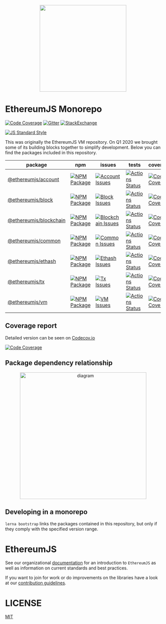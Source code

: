 <p align="center">
  <img src="https://user-images.githubusercontent.com/47108/78779352-d0839500-796a-11ea-9468-fd2a0b3fe1ef.png" width=280>
</p>

# EthereumJS Monorepo

[![Code Coverage][coverage-badge]][coverage-link]
[![Gitter][gitter-badge]][gitter-link]
[![StackExchange][stackexchange-badge]][stackexchange-link]

[![JS Standard Style][js-standard-style-badge]][js-standard-style-link]

This was originally the EthereumJS VM repository. On Q1 2020 we brought some of its building blocks together to simplify development. Below you can find the packages included in this repository.

| package                                     | npm                                                         | issues                                                                  | tests                                                                  | coverage                                                                |
| ------------------------------------------- | ----------------------------------------------------------- | ----------------------------------------------------------------------- | ---------------------------------------------------------------------- | ----------------------------------------------------------------------- |
| [@ethereumjs/account][account-package]       | [![NPM Package][account-npm-badge]][account-npm-link]       | [![Account Issues][account-issues-badge]][account-issues-link]          | [![Actions Status][account-actions-badge]][account-actions-link]       | [![Code Coverage][account-coverage-badge]][account-coverage-link]       |
| [@ethereumjs/block][block-package]           | [![NPM Package][block-npm-badge]][block-npm-link]           | [![Block Issues][block-issues-badge]][block-issues-link]                | [![Actions Status][block-actions-badge]][block-actions-link]           | [![Code Coverage][block-coverage-badge]][block-coverage-link]           |
| [@ethereumjs/blockchain][blockchain-package] | [![NPM Package][blockchain-npm-badge]][blockchain-npm-link] | [![Blockchain Issues][blockchain-issues-badge]][blockchain-issues-link] | [![Actions Status][blockchain-actions-badge]][blockchain-actions-link] | [![Code Coverage][blockchain-coverage-badge]][blockchain-coverage-link] |
| [@ethereumjs/common][common-package]         | [![NPM Package][common-npm-badge]][common-npm-link]         | [![Common Issues][common-issues-badge]][common-issues-link]             | [![Actions Status][common-actions-badge]][common-actions-link]         | [![Code Coverage][common-coverage-badge]][common-coverage-link]         |
| [@ethereumjs/ethash][ethash-package]         | [![NPM Package][ethash-npm-badge]][ethash-npm-link]         | [![Ethash Issues][ethash-issues-badge]][ethash-issues-link]             | [![Actions Status][ethash-actions-badge]][ethash-actions-link]         | [![Code Coverage][ethash-coverage-badge]][ethash-coverage-link]         |
| [@ethereumjs/tx][tx-package]                 | [![NPM Package][tx-npm-badge]][tx-npm-link]                 | [![Tx Issues][tx-issues-badge]][tx-issues-link]                         | [![Actions Status][tx-actions-badge]][tx-actions-link]                 | [![Code Coverage][tx-coverage-badge]][tx-coverage-link]                 |
| [@ethereumjs/vm][vm-package]                 | [![NPM Package][vm-npm-badge]][vm-npm-link]                 | [![VM Issues][vm-issues-badge]][vm-issues-link]                         | [![Actions Status][vm-actions-badge]][vm-actions-link]                 | [![Code Coverage][vm-coverage-badge]][vm-coverage-link]                 |

## Coverage report

Detailed version can be seen on [Codecov.io][coverage-link]

[![Code Coverage](https://codecov.io/gh/ethereumjs/ethereumjs-vm/branch/master/graphs/icicle.svg)][coverage-link]

## Package dependency relationship

<p align="center">
 <img width="409" alt="diagram" src="https://user-images.githubusercontent.com/47108/84323915-b0787980-ab45-11ea-96fd-55a03ba1f3e8.png">
</p>

<!-- CREATED WITH MERMAID
https://mermaid-js.github.io/mermaid-live-editor/#/edit/eyJjb2RlIjoiZ3JhcGggVERcbiAgdm17Vk19XG4gIGNvbW1vbiAtLT4gYmxvY2tjaGFpblxuICBjb21tb24gLS0-IGJsb2NrXG4gIGNvbW1vbiAtLT4gdm1cbiAgY29tbW9uIC0tPiB0eFxuICBldGhhc2ggLS0-IGJsb2NrY2hhaW5cbiAgYmxvY2sgLS0-IGJsb2NrY2hhaW5cbiAgYmxvY2tjaGFpbiAtLT4gdm1cbiAgYmxvY2sgLS0-IHZtXG4gIHR4IC0tPiB2bVxuICB0eCAtLT4gYmxvY2tcbiAgYWNjb3VudCAtLT4gdm1cbiAgIiwibWVybWFpZCI6eyJ0aGVtZSI6ImRlZmF1bHQifSwidXBkYXRlRWRpdG9yIjpmYWxzZX0
-->

## Developing in a monorepo

`lerna bootstrap` links the packages contained in this repository, but only if they comply with the specified version range.

# EthereumJS

See our organizational [documentation](https://ethereumjs.readthedocs.io) for an introduction to `EthereumJS` as well as information on current standards and best practices.

If you want to join for work or do improvements on the libraries have a look at our [contribution guidelines](https://ethereumjs.readthedocs.io/en/latest/contributing.html).

# LICENSE

[MIT](https://opensource.org/licenses/MIT)

[coverage-badge]: https://codecov.io/gh/ethereumjs/ethereumjs-vm/branch/master/graph/badge.svg
[coverage-link]: https://codecov.io/gh/ethereumjs/ethereumjs-vm
[gitter-badge]: https://img.shields.io/gitter/room/ethereum/ethereumjs.svg
[gitter-link]: https://gitter.im/ethereum/ethereumjs
[stackexchange-badge]: https://img.shields.io/badge/ethereumjs-stackexchange-brightgreen
[stackexchange-link]: https://ethereum.stackexchange.com/questions/tagged/ethereumjs
[js-standard-style-badge]: https://cdn.rawgit.com/feross/standard/master/badge.svg
[js-standard-style-link]: https://github.com/feross/standard
[account-package]: ./packages/account
[account-npm-badge]: https://img.shields.io/npm/v/@ethereumjs/account.svg
[account-npm-link]: https://www.npmjs.com/package/@ethereumjs/account
[account-issues-badge]: https://img.shields.io/github/issues/ethereumjs/ethereumjs-vm/package:%20account?label=issues
[account-issues-link]: https://github.com/ethereumjs/ethereumjs-vm/issues?q=is%3Aopen+is%3Aissue+label%3A"package%3A+account"
[account-actions-badge]: https://github.com/ethereumjs/ethereumjs-vm/workflows/Account/badge.svg
[account-actions-link]: https://github.com/ethereumjs/ethereumjs-vm/actions?query=workflow%3A%22Account%22
[account-coverage-badge]: https://codecov.io/gh/ethereumjs/ethereumjs-vm/branch/master/graph/badge.svg?flag=account
[account-coverage-link]: https://codecov.io/gh/ethereumjs/ethereumjs-vm/tree/master/packages/account
[block-package]: ./packages/block
[block-npm-badge]: https://img.shields.io/npm/v/@ethereumjs/block.svg
[block-npm-link]: https://www.npmjs.com/package/@ethereumjs/block
[block-issues-badge]: https://img.shields.io/github/issues/ethereumjs/ethereumjs-vm/package:%20block?label=issues
[block-issues-link]: https://github.com/ethereumjs/ethereumjs-vm/issues?q=is%3Aopen+is%3Aissue+label%3A"package%3A+block"
[block-actions-badge]: https://github.com/ethereumjs/ethereumjs-vm/workflows/Block/badge.svg
[block-actions-link]: https://github.com/ethereumjs/ethereumjs-vm/actions?query=workflow%3A%22Block%22
[block-coverage-badge]: https://codecov.io/gh/ethereumjs/ethereumjs-vm/branch/master/graph/badge.svg?flag=block
[block-coverage-link]: https://codecov.io/gh/ethereumjs/ethereumjs-vm/tree/master/packages/block
[blockchain-package]: ./packages/blockchain
[blockchain-npm-badge]: https://img.shields.io/npm/v/@ethereumjs/blockchain.svg
[blockchain-npm-link]: https://www.npmjs.com/package/@ethereumjs/blockchain
[blockchain-issues-badge]: https://img.shields.io/github/issues/ethereumjs/ethereumjs-vm/package:%20blockchain?label=issues
[blockchain-issues-link]: https://github.com/ethereumjs/ethereumjs-vm/issues?q=is%3Aopen+is%3Aissue+label%3A"package%3A+blockchain"
[blockchain-actions-badge]: https://github.com/ethereumjs/ethereumjs-vm/workflows/Blockchain/badge.svg
[blockchain-actions-link]: https://github.com/ethereumjs/ethereumjs-vm/actions?query=workflow%3A%22Blockchain%22
[blockchain-coverage-badge]: https://codecov.io/gh/ethereumjs/ethereumjs-vm/branch/master/graph/badge.svg?flag=blockchain
[blockchain-coverage-link]: https://codecov.io/gh/ethereumjs/ethereumjs-vm/tree/master/packages/blockchain
[common-package]: ./packages/common
[common-npm-badge]: https://img.shields.io/npm/v/@ethereumjs/common.svg
[common-npm-link]: https://www.npmjs.com/package/@ethereumjs/common
[common-issues-badge]: https://img.shields.io/github/issues/ethereumjs/ethereumjs-vm/package:%20common?label=issues
[common-issues-link]: https://github.com/ethereumjs/ethereumjs-vm/issues?q=is%3Aopen+is%3Aissue+label%3A"package%3A+common"
[common-actions-badge]: https://github.com/ethereumjs/ethereumjs-vm/workflows/Common/badge.svg
[common-actions-link]: https://github.com/ethereumjs/ethereumjs-vm/actions?query=workflow%3A%22Common%22
[common-coverage-badge]: https://codecov.io/gh/ethereumjs/ethereumjs-vm/branch/master/graph/badge.svg?flag=common
[common-coverage-link]: https://codecov.io/gh/ethereumjs/ethereumjs-vm/tree/master/packages/common
[ethash-package]: ./packages/ethash
[ethash-npm-badge]: https://img.shields.io/npm/v/@ethereumjs/ethash.svg
[ethash-npm-link]: https://www.npmjs.org/package/@ethereumjs/ethash
[ethash-issues-badge]: https://img.shields.io/github/issues/ethereumjs/ethereumjs-vm/package:%20ethash?label=issues
[ethash-issues-link]: https://github.com/ethereumjs/ethereumjs-vm/issues?q=is%3Aopen+is%3Aissue+label%3A"package%3A+ethash"
[ethash-actions-badge]: https://github.com/ethereumjs/ethereumjs-vm/workflows/ethash/badge.svg
[ethash-actions-link]: https://github.com/ethereumjs/ethereumjs-vm/actions?query=workflow%3A%22ethash%22
[ethash-coverage-badge]: https://codecov.io/gh/ethereumjs/ethereumjs-vm/branch/master/graph/badge.svg?flag=ethash
[ethash-coverage-link]: https://codecov.io/gh/ethereumjs/ethereumjs-vm/tree/master/packages/ethash
[tx-package]: ./packages/tx
[tx-npm-badge]: https://img.shields.io/npm/v/@ethereumjs/tx.svg
[tx-npm-link]: https://www.npmjs.com/package/@ethereumjs/tx
[tx-issues-badge]: https://img.shields.io/github/issues/ethereumjs/ethereumjs-vm/package:%20tx?label=issues
[tx-issues-link]: https://github.com/ethereumjs/ethereumjs-vm/issues?q=is%3Aopen+is%3Aissue+label%3A"package%3A+tx"
[tx-actions-badge]: https://github.com/ethereumjs/ethereumjs-vm/workflows/Tx/badge.svg
[tx-actions-link]: https://github.com/ethereumjs/ethereumjs-vm/actions?query=workflow%3A%22Tx%22
[tx-coverage-badge]: https://codecov.io/gh/ethereumjs/ethereumjs-vm/branch/master/graph/badge.svg?flag=tx
[tx-coverage-link]: https://codecov.io/gh/ethereumjs/ethereumjs-vm/tree/master/packages/tx
[vm-package]: ./packages/vm
[vm-npm-badge]: https://img.shields.io/npm/v/@ethereumjs/vm.svg
[vm-npm-link]: https://www.npmjs.com/package/@ethereumjs/vm
[vm-issues-badge]: https://img.shields.io/github/issues/ethereumjs/ethereumjs-vm/package:%20vm?label=issues
[vm-issues-link]: https://github.com/ethereumjs/ethereumjs-vm/issues?q=is%3Aopen+is%3Aissue+label%3A"package%3A+vm"
[vm-actions-badge]: https://github.com/ethereumjs/ethereumjs-vm/workflows/VM/badge.svg
[vm-actions-link]: https://github.com/ethereumjs/ethereumjs-vm/actions?query=workflow%3A%22VM%22
[vm-coverage-badge]: https://codecov.io/gh/ethereumjs/ethereumjs-vm/branch/master/graph/badge.svg?flag=vm
[vm-coverage-link]: https://codecov.io/gh/ethereumjs/ethereumjs-vm/tree/master/packages/vm

